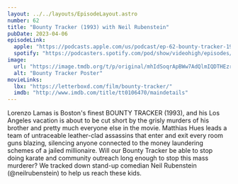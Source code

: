 ```yaml
---
layout: ../../layouts/EpisodeLayout.astro
number: 62
title: "Bounty Tracker (1993) with Neil Rubenstein"
pubDate: 2023-04-06
episodeLink:
  apple: "https://podcasts.apple.com/us/podcast/ep-62-bounty-tracker-1993-with-neil-rubenstein/id1516093740?i=1000607683577"
  spotify: "https://podcasters.spotify.com/pod/show/videohigh/episodes/Ep-62-Bounty-Tracker-1993-with-Neil-Rubenstein-e21s0dp"
image:
  url: "https://image.tmdb.org/t/p/original/mhIdSoqrApBWw7AdQlmIQDTHEzr.jpg"
  alt: "Bounty Tracker Poster"
movieLinks:
  lbx: "https://letterboxd.com/film/bounty-tracker/"
  imdb: "http://www.imdb.com/title/tt0106470/maindetails"
---
```


Lorenzo Lamas is Boston's finest BOUNTY TRACKER (1993), and his Los Angeles vacation is about to be cut short by the grisly murders of his brother and pretty much everyone else in the movie. Matthias Hues leads a team of untraceable leather-clad assassins that enter and exit every room guns blazing, silencing anyone connected to the money laundering schemes of a jailed millionaire. Will our Bounty Tracker be able to stop doing karate and community outreach long enough to stop this mass murderer? We tracked down stand-up comedian Neil Rubenstein (@neilrubenstein) to help us reach these kids.
